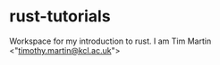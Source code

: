 # rust-tutorials
Workspace for my introduction to rust.
I am Tim Martin <"timothy.martin@kcl.ac.uk">
